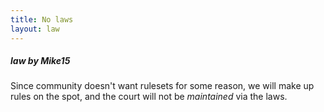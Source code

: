 ```yaml
---
title: No laws
layout: law
---
```


##### *law by Mike15*

Since community doesn't want rulesets for some reason, we will make up rules on the spot, and the court will not be *maintained* via the laws.
